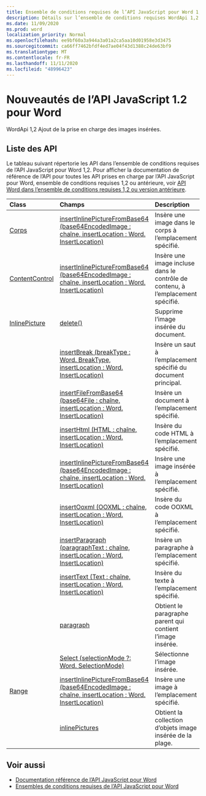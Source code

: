 ```yaml
---
title: Ensemble de conditions requises de l’API JavaScript pour Word 1,2
description: Détails sur l’ensemble de conditions requises WordApi 1,2
ms.date: 11/09/2020
ms.prod: word
localization_priority: Normal
ms.openlocfilehash: ee9bf60a3a944a3a01a2ca5aa10d01958e3d3475
ms.sourcegitcommit: ca66ff7462bfdf4ed7ae04f43d1388c24de63bf9
ms.translationtype: MT
ms.contentlocale: fr-FR
ms.lasthandoff: 11/11/2020
ms.locfileid: "48996423"
---
```

# <a name="whats-new-in-word-javascript-api-12"></a>Nouveautés de l’API JavaScript 1.2 pour Word

WordApi 1,2 Ajout de la prise en charge des images insérées.

## <a name="api-list"></a>Liste des API

Le tableau suivant répertorie les API dans l’ensemble de conditions requises de l’API JavaScript pour Word 1,2. Pour afficher la documentation de référence de l’API pour toutes les API prises en charge par l’API JavaScript pour Word, ensemble de conditions requises 1,2 ou antérieure, voir [API Word dans l’ensemble de conditions requises 1,2 ou version antérieure](/javascript/api/word?view=word-js-1.2&preserve-view=true).

| Class | Champs | Description |
|:---|:---|:---|
|[Corps](/javascript/api/word/word.body)|[insertInlinePictureFromBase64 (base64EncodedImage : chaîne, insertLocation : Word. InsertLocation)](/javascript/api/word/word.body#insertinlinepicturefrombase64-base64encodedimage--insertlocation-)|Insère une image dans le corps à l’emplacement spécifié.|
|[ContentControl](/javascript/api/word/word.contentcontrol)|[insertInlinePictureFromBase64 (base64EncodedImage : chaîne, insertLocation : Word. InsertLocation)](/javascript/api/word/word.contentcontrol#insertinlinepicturefrombase64-base64encodedimage--insertlocation-)|Insère une image incluse dans le contrôle de contenu, à l’emplacement spécifié.|
|[InlinePicture](/javascript/api/word/word.inlinepicture)|[delete()](/javascript/api/word/word.inlinepicture#delete--)|Supprime l’image insérée du document.|
||[insertBreak (breakType : Word. BreakType, insertLocation : Word. InsertLocation)](/javascript/api/word/word.inlinepicture#insertbreak-breaktype--insertlocation-)|Insère un saut à l’emplacement spécifié du document principal.|
||[insertFileFromBase64 (base64File : chaîne, insertLocation : Word. InsertLocation)](/javascript/api/word/word.inlinepicture#insertfilefrombase64-base64file--insertlocation-)|Insère un document à l’emplacement spécifié.|
||[insertHtml (HTML : chaîne, insertLocation : Word. InsertLocation)](/javascript/api/word/word.inlinepicture#inserthtml-html--insertlocation-)|Insère du code HTML à l’emplacement spécifié.|
||[insertInlinePictureFromBase64 (base64EncodedImage : chaîne, insertLocation : Word. InsertLocation)](/javascript/api/word/word.inlinepicture#insertinlinepicturefrombase64-base64encodedimage--insertlocation-)|Insère une image insérée à l’emplacement spécifié.|
||[insertOoxml (OOXML : chaîne, insertLocation : Word. InsertLocation)](/javascript/api/word/word.inlinepicture#insertooxml-ooxml--insertlocation-)|Insère du code OOXML à l’emplacement spécifié.|
||[insertParagraph (paragraphText : chaîne, insertLocation : Word. InsertLocation)](/javascript/api/word/word.inlinepicture#insertparagraph-paragraphtext--insertlocation-)|Insère un paragraphe à l’emplacement spécifié.|
||[insertText (Text : chaîne, insertLocation : Word. InsertLocation)](/javascript/api/word/word.inlinepicture#inserttext-text--insertlocation-)|Insère du texte à l’emplacement spécifié.|
||[paragraph](/javascript/api/word/word.inlinepicture#paragraph)|Obtient le paragraphe parent qui contient l’image insérée.|
||[Select (selectionMode ?: Word. SelectionMode)](/javascript/api/word/word.inlinepicture#select-selectionmode-)|Sélectionne l’image insérée.|
|[Range](/javascript/api/word/word.range)|[insertInlinePictureFromBase64 (base64EncodedImage : chaîne, insertLocation : Word. InsertLocation)](/javascript/api/word/word.range#insertinlinepicturefrombase64-base64encodedimage--insertlocation-)|Insère une image à l’emplacement spécifié.|
||[inlinePictures](/javascript/api/word/word.range#inlinepictures)|Obtient la collection d’objets image insérée de la plage.|

## <a name="see-also"></a>Voir aussi

- [Documentation référence de l’API JavaScript pour Word](/javascript/api/word)
- [Ensembles de conditions requises de l’API JavaScript pour Word](word-api-requirement-sets.md)

